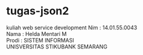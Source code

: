 # tugas-json2
kuliah web service development 
Nim : 14.01.55.0043
<br>
Nama : Helda Mentari M
<br>
Prodi : SISTEM INFORMASI
<br>
UNISVERSITAS STIKUBANK SEMARANG
